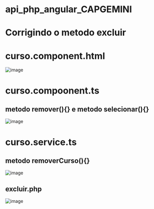 # api_php_angular_CAPGEMINI
# Corrigindo o metodo excluir 
# curso.component.html

![image](https://github.com/Jairo-GitHub-Principal/api_php_angular_CAPGEMINI/assets/106206316/c6909eb1-8495-4459-83e2-4da968fd74ce)
  
  
  
 # curso.compoonent.ts
 ## metodo remover(){} e metodo selecionar(){}
 
![image](https://github.com/Jairo-GitHub-Principal/api_php_angular_CAPGEMINI/assets/106206316/96c60ded-2b8e-476d-b131-16bf5ec67ea1)
  
  
  
  
  # curso.service.ts
  ## metodo removerCurso(){}
  
  ![image](https://github.com/Jairo-GitHub-Principal/api_php_angular_CAPGEMINI/assets/106206316/ff6e7ca9-1091-4c8b-b953-aa5de02ed997)

 
 
 ## excluir.php
 ![image](https://github.com/Jairo-GitHub-Principal/api_php_angular_CAPGEMINI/assets/106206316/d7145b0a-1b3a-413e-b3e5-5184c8be1204)

 
 


